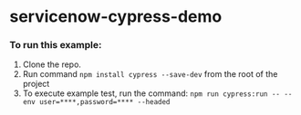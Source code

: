 # servicenow-cypress-demo

### To run this example:
1. Clone the repo.
2. Run command `npm install cypress --save-dev` from the root of the project
3. To execute example test, run the command: `npm run cypress:run -- --env user=****,password=**** --headed` 
   
